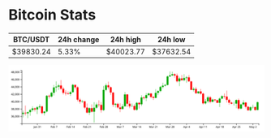 # Bitcoin Stats

BTC/USDT|24h change|24h high|24h low|
|---|---|---|---|
|$39830.24|5.33%|$40023.77|$37632.54|

<img src="./chart.svg">
